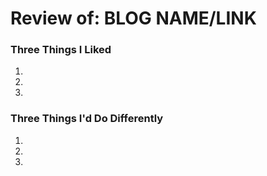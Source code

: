 # Review of: BLOG NAME/LINK

### Three Things I Liked

1.

2.

3.

### Three Things I'd Do Differently

1.

2.

3.
